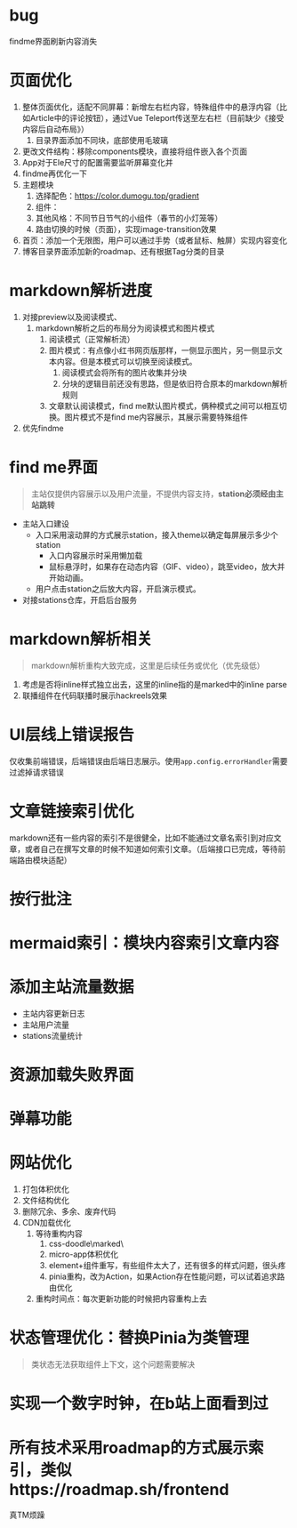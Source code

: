 # bug
findme界面刷新内容消失

# 页面优化
1. 整体页面优化，适配不同屏幕：新增左右栏内容，特殊组件中的悬浮内容（比如Article中的评论按钮），通过Vue Teleport传送至左右栏（目前缺少《接受内容后自动布局》）
    1. 目录界面添加不同块，底部使用毛玻璃
2. 更改文件结构：移除components模块，直接将组件嵌入各个页面
3. App对于Ele尺寸的配置需要监听屏幕变化并
4. findme再优化一下
5. 主题模块
    1. 选择配色：https://color.dumogu.top/gradient
    2. 组件：
    3. 其他风格：不同节日节气的小组件（春节的小灯笼等）
    4. 路由切换的时候（页面），实现image-transition效果
6. 首页：添加一个无限图，用户可以通过手势（或者鼠标、触屏）实现内容变化
7. 博客目录界面添加新的roadmap、还有根据Tag分类的目录

# markdown解析进度
1. 对接preview以及阅读模式、
   1. markdown解析之后的布局分为阅读模式和图片模式
      1. 阅读模式（正常解析流）
      2. 图片模式：有点像小红书网页版那样，一侧显示图片，另一侧显示文本内容。但是本模式可以切换至阅读模式。
         1. 阅读模式会将所有的图片收集并分块
         2. 分块的逻辑目前还没有思路，但是依旧符合原本的markdown解析规则
      3. 文章默认阅读模式，find me默认图片模式，俩种模式之间可以相互切换。图片模式不是find me内容展示，其展示需要特殊组件
2. 优先findme

# find me界面
> 主站仅提供内容展示以及用户流量，不提供内容支持，**station必须经由主站跳转**
- 主站入口建设
    - 入口采用滚动屏的方式展示station，接入theme以确定每屏展示多少个station
      - 入口内容展示时采用懒加载
      - 鼠标悬浮时，如果存在动态内容（GIF、video），跳至video，放大并开始动画。
    - 用户点击station之后放大内容，开启演示模式。
- 对接stations仓库，开启后台服务

# markdown解析相关
> markdown解析重构大致完成，这里是后续任务或优化（优先级低）
1. 考虑是否将inline样式独立出去，这里的inline指的是marked中的inline parse
2. 联播组件在代码联播时展示hackreels效果

# UI层线上错误报告
仅收集前端错误，后端错误由后端日志展示。使用`app.config.errorHandler`需要过滤掉请求错误

# 文章链接索引优化
markdown还有一些内容的索引不是很健全，比如不能通过文章名索引到对应文章，或者自己在撰写文章的时候不知道如何索引文章。（后端接口已完成，等待前端路由模块适配）

# 按行批注
# mermaid索引：模块内容索引文章内容
# 添加主站流量数据
- 主站内容更新日志
- 主站用户流量
- stations流量统计

# 资源加载失败界面
# 弹幕功能
# 网站优化
1. 打包体积优化
2. 文件结构优化
3. 删除冗余、多余、废弃代码
4. CDN加载优化
   1. 等待重构内容
      1. css-doodle\marked\
      2. micro-app体积优化
      3. element+组件重写，有些组件太大了，还有很多的样式问题，很头疼
      4. pinia重构，改为Action，如果Action存在性能问题，可以试着追求路由优化
   2. 重构时间点：每次更新功能的时候把内容重构上去
# 状态管理优化：替换Pinia为类管理
> 类状态无法获取组件上下文，这个问题需要解决
# 实现一个数字时钟，在b站上面看到过

# 所有技术采用roadmap的方式展示索引，类似https://roadmap.sh/frontend

真TM烦躁